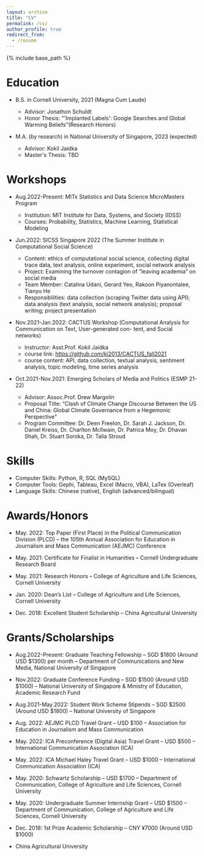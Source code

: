 ```yaml
---
layout: archive
title: "CV"
permalink: /cv/
author_profile: true
redirect_from:
  - /resume
---
```


{% include base_path %}

Education
======
* B.S. in Cornell University, 2021 (Magna Cum Laude)
  * Advisor: Jonathon Schuldt
  * Honor Thesis: "'Implanted Labels': Google Searches and Global Warming Beliefs"(Research Honors)

* M.A. (by research) in National University of Singapore, 2023 (expected)
  * Advisor: Kokil Jaidka
  * Master's Thesis: TBD


Workshops
======
* Aug.2022-Present: MITx Statistics and Data Science MicroMasters Program
  * Institution: MIT Institute for Data, Systems, and Society (IDSS)
  * Courses: Probability, Statistics, Machine Learning, Statistical Modeling

* Jun.2022: SICSS Singapore 2022 (The Summer Institute in Computational Social Science)
  * Content: ethics of computational social science, collecting digital trace data, text analysis, online experiment, social network analysis
  * Project: Examining the turnover contagion of ”leaving academia” on social media
  * Team Member: Catalina Udani, Gerard Yeo, Rakoon Piyanontalee, Tianyu He
  * Responsibilities: data collection (scraping Twitter data using API); data analysis (text analysis, social network analysis); proposal writing; project presentation

* Nov.2021-Jan.2022: CACTUS Workshop (Computational Analysis for Communication on Text, User-generated con- tent, and Social networks)
  * Instructor: Asst.Prof. Kokil Jaidka
  * course link: https://github.com/kj2013/CACTUS_fall2021
  * course content: API, data collection, textual analysis, sentiment analysis, topic modeling, time series analysis

* Oct.2021-Nov.2021: Emerging Scholars of Media and Politics (ESMP 21-22)
  * Advisor: Assoc.Prof. Drew Margolin
  * Proposal Title: “Clash of Climate Change Discourse Between the US and China: Global Climate Governance from a Hegemonic Perspective”
  * Program Committee: Dr. Deen Freelon, Dr. Sarah J. Jackson, Dr. Daniel Kreiss, Dr. Charlton Mcllwain, Dr. Patrica Moy, Dr. Dhavan Shah, Dr. Stuart Soroka, Dr. Talia Stroud

Skills
======

* Computer Skills: Python, R, SQL (MySQL)
* Computer Tools: Gephi, Tableau, Excel (Macro, VBA), LaTex (Overleaf)
* Language Skills: Chinese (native), English (advanced/bilingual)

Awards/Honors
======
* May. 2022: Top Paper (First Place) in the Political Communication Division (PLCD)
– the 105th Annual Association for Education in Journalism and Mass Communication (AEJMC) Conference

* May. 2021: Certificate for Finalist in Humanities
– Cornell Undergraduate Research Board

* May. 2021: Research Honors
– College of Agriculture and Life Sciences, Cornell University

* Jan. 2020: Dean’s List
– College of Agriculture and Life Sciences, Cornell University

* Dec. 2018: Excellent Student Scholarship
– China Agricultural University


Grants/Scholarships
======

* Aug.2022-Present: Graduate Teaching Fellowship
– SGD $1800 (Around USD $1300) per month
– Department of Communications and New Media, National University of Singapore

* Nov.2022: Graduate Conference Funding
– SGD $1500 (Around USD $1000)
– National University of Singapore & Ministry of Education, Academic Research Fund

* Aug.2021-May.2022: Student Work Scheme Stipends
– SGD $2500 (Around USD $1800)
– National University of Singapore

* Aug. 2022: AEJMC PLCD Travel Grant
– USD $100
– Association for Education in Journalism and Mass Communication


* May. 2022: ICA Preconference (Digital Asia) Travel Grant
– USD $500
– International Communication Association (ICA)

* May. 2022: ICA Michael Haley Travel Grant
– USD $1000
– International Communication Association (ICA)


* May. 2020: Schwartz Scholarship
– USD $1700
– Department of Communication, College of Agriculture and Life Sciences, Cornell University


* May. 2020: Undergraduate Summer Internship Grant
– USD $1500
– Department of Communication, College of Agriculture and Life Sciences, Cornell University


* Dec. 2018: 1st Prize Academic Scholarship
– CNY ¥7000 (Around USD $1000)
- China Agricultural University